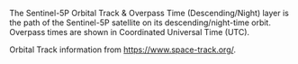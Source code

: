 The Sentinel-5P Orbital Track & Overpass Time (Descending/Night) layer is the path of the Sentinel-5P satellite on its descending/night-time orbit. Overpass times are shown in Coordinated Universal Time (UTC).

Orbital Track information from <https://www.space-track.org/>.
